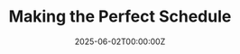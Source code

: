 ---
title: "Making the Perfect Schedule"
date: 2025-06-02T00:00:00Z
last_updated: 2025-06-02T00:00:00Z
draft: false
layout: faq-question
summary: "A collection of tips and tricks to help you build your ideal first-year schedule and navigate course planning with confidence."
contributors: 
- "Jacc" 
sources:
---